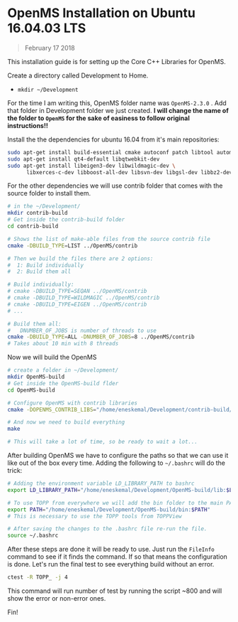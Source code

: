 # OpenMS Installation on Ubuntu 16.04.03 LTS

> February 17 2018

This installation guide is for setting up the Core C++ Libraries for OpenMS.

Create a directory called Development to Home.
  - ```mkdir ~/Development```

For the time I am writing this, OpenMS folder name was ```OpenMS-2.3.0``` . Add that folder in Development folder we just created. __I will change the name of the folder to ```OpenMS``` for the sake of easiness to follow original instructions!!__

Install the the dependencies for ubuntu 16.04 from it's main repositories:

```Bash
sudo apt-get install build-essential cmake autoconf patch libtool automake
sudo apt-get install qt4-default libqtwebkit-dev
sudo apt-get install libeigen3-dev libwildmagic-dev \
      libxerces-c-dev libboost-all-dev libsvn-dev libgsl-dev libbz2-dev
```

For the other dependencies we will use contrib folder that comes with the source folder to install them.

```Bash
# in the ~/Development/
mkdir contrib-build
# Get inside the contrib-build folder
cd contrib-build

# Shows the list of make-able files from the source contrib file
cmake -DBUILD_TYPE=LIST ../OpenMS/contrib

# Then we build the files there are 2 options:
#  1: Build individually
#  2: Build them all

# Build individually:
# cmake -DBUILD_TYPE=SEQAN ../OpenMS/contrib
# cmake -DBUILD_TYPE=WILDMAGIC ../OpenMS/contrib
# cmake -DBUILD_TYPE=EIGEN ../OpenMS/contrib
# ...

# Build them all:
#   DNUMBER_OF_JOBS is number of threads to use
cmake -DBUILD_TYPE=ALL -DNUMBER_OF_JOBS=8 ../OpenMS/contrib
# Takes about 10 min with 8 threads
```

Now we will build the OpenMS

```Bash
# create a folder in ~/Development/
mkdir OpenMS-build
# Get inside the OpenMS-build flder
cd OpenMS-build

# Configure OpenMS with contrib libraries
cmake -DOPENMS_CONTRIB_LIBS="/home/eneskemal/Development/contrib-build/" -DBOOST_USE_STATIC=OFF -DCMAKE_PREFIX_PATH="/usr;/usr/local" ../OpenMS

# And now we need to build everything
make

# This will take a lot of time, so be ready to wait a lot...
```

After building OpenMS we have to configure the paths so that we can use it like out of the box every time. Adding the following to ```~/.bashrc``` will do the trick:


```Bash
# Adding the environment variable LD_LIBRARY_PATH to bashrc
export LD_LIBRARY_PATH="/home/eneskemal/Development/OpenMS-build/lib:$LD_LIBRARY_PATH"

# To use TOPP from everywhere we will add the bin folder to the main PATH
export PATH="/home/eneskemal/Development/OpenMS-build/bin:$PATH"
# This is necessary to use the TOPP tools from TOPPView

# After saving the changes to the .bashrc file re-run the file.
source ~/.bashrc
```

After these steps are done it will be ready to use. Just run the ```FileInfo``` command to see if it finds the command. If so that means the configuration is done. Let's run the final test to see everything build without an error.

```Bash
ctest -R TOPP_ -j 4
```
This command  will run number of test by running the script ~800 and will show the error or non-error ones.

Fin!

